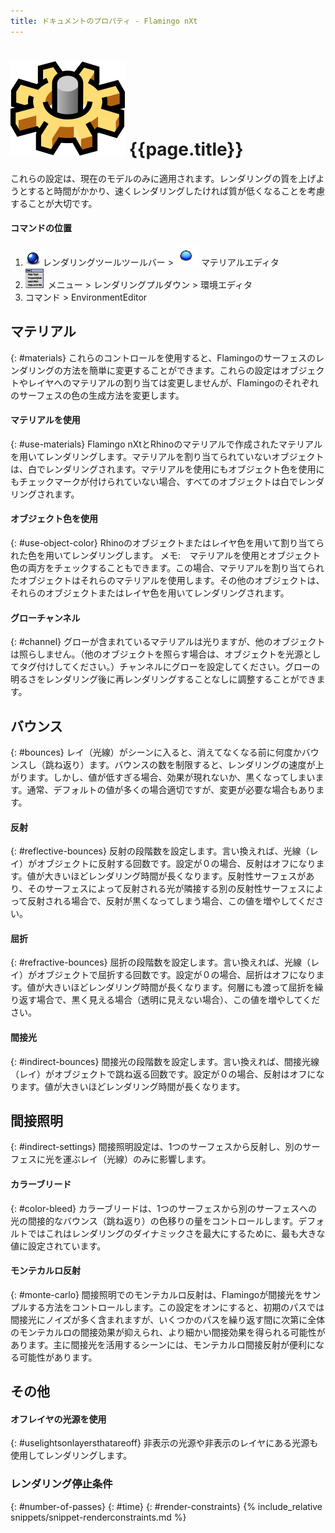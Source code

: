 ```yaml
---
title: ドキュメントのプロパティ - Flamingo nXt
---
```



# ![images/options.svg](images/options.svg) {{page.title}}
これらの設定は、現在のモデルのみに適用されます。レンダリングの質を上げようとすると時間がかかり、速くレンダリングしたければ質が低くなることを考慮することが大切です。

#### コマンドの位置
<!-- These locations are not correct.  They need to be updated. -->

 1. ![images/icon-render.png](images/icon-render.png)レンダリングツールツールバー > ![images/environments.png](images/environments.png) マテリアルエディタ
 1. ![images/menuicon.png](images/menuicon.png)メニュー > レンダリングプルダウン > 環境エディタ
 1. コマンド > EnvironmentEditor

## マテリアル
{: #materials}
これらのコントロールを使用すると、Flamingoのサーフェスのレンダリングの方法を簡単に変更することができます。これらの設定はオブジェクトやレイヤへのマテリアルの割り当ては変更しませんが、Flamingoのそれぞれのサーフェスの色の生成方法を変更します。

#### マテリアルを使用
{: #use-materials}
Flamingo nXtとRhinoのマテリアルで作成されたマテリアルを用いてレンダリングします。マテリアルを割り当てられていないオブジェクトは、白でレンダリングされます。マテリアルを使用にもオブジェクト色を使用にもチェックマークが付けられていない場合、すべてのオブジェクトは白でレンダリングされます。

#### オブジェクト色を使用
{: #use-object-color}
Rhinoのオブジェクトまたはレイヤ色を用いて割り当てられた色を用いてレンダリングします。 メモ:　マテリアルを使用とオブジェクト色の両方をチェックすることもできます。この場合、マテリアルを割り当てられたオブジェクトはそれらのマテリアルを使用します。その他のオブジェクトは、それらのオブジェクトまたはレイヤ色を用いてレンダリングされます。

#### グローチャンネル
{: #channel}
グローが含まれているマテリアルは光りますが、他のオブジェクトは照らしません。（他のオブジェクトを照らす場合は、オブジェクトを光源としてタグ付けしてください。）チャンネルにグローを設定してください。グローの明るさをレンダリング後に再レンダリングすることなしに調整することができます。

## バウンス
{: #bounces}
レイ（光線）がシーンに入ると、消えてなくなる前に何度かバウンスし（跳ね返り）ます。バウンスの数を制限すると、レンダリングの速度が上がります。しかし、値が低すぎる場合、効果が現れないか、黒くなってしまいます。通常、デフォルトの値が多くの場合適切ですが、変更が必要な場合もあります。

#### 反射
{: #reflective-bounces}
反射の段階数を設定します。言い換えれば、光線（レイ）がオブジェクトに反射する回数です。設定が０の場合、反射はオフになります。値が大きいほどレンダリング時間が長くなります。反射性サーフェスがあり、そのサーフェスによって反射される光が隣接する別の反射性サーフェスによって反射される場合で、反射が黒くなってしまう場合、この値を増やしてください。

#### 屈折
{: #refractive-bounces}
屈折の段階数を設定します。言い換えれば、光線（レイ）がオブジェクトで屈折する回数です。設定が０の場合、屈折はオフになります。値が大きいほどレンダリング時間が長くなります。何層にも渡って屈折を繰り返す場合で、黒く見える場合（透明に見えない場合）、この値を増やしてください。

#### 間接光
{: #indirect-bounces}
間接光の段階数を設定します。言い換えれば、間接光線（レイ）がオブジェクトで跳ね返る回数です。設定が０の場合、反射はオフになります。値が大きいほどレンダリング時間が長くなります。

## 間接照明
{: #indirect-settings}
間接照明設定は、1つのサーフェスから反射し、別のサーフェスに光を運ぶレイ（光線）のみに影響します。

#### カラーブリード
{: #color-bleed}
カラーブリードは、1つのサーフェスから別のサーフェスへの光の間接的なバウンス（跳ね返り）の色移りの量をコントロールします。デフォルトではこれはレンダリングのダイナミックさを最大にするために、最も大きな値に設定されています。  

#### モンテカルロ反射
{: #monte-carlo}
間接照明でのモンテカルロ反射は、Flamingoが間接光をサンプルする方法をコントロールします。この設定をオンにすると、初期のパスでは間接光にノイズが多く含まれますが、いくつかのパスを繰り返す間に次第に全体のモンテカルロの間接効果が抑えられ、より細かい間接効果を得られる可能性があります。主に間接光を活用するシーンには、モンテカルロ間接反射が便利になる可能性があります。

## その他

#### オフレイヤの光源を使用
{: #uselightsonlayersthatareoff}
非表示の光源や非表示のレイヤにある光源も使用してレンダリングします。

### レンダリング停止条件
{: #number-of-passes}
{: #time}
{: #render-constraints}
{% include_relative snippets/snippet-renderconstraints.md %}
